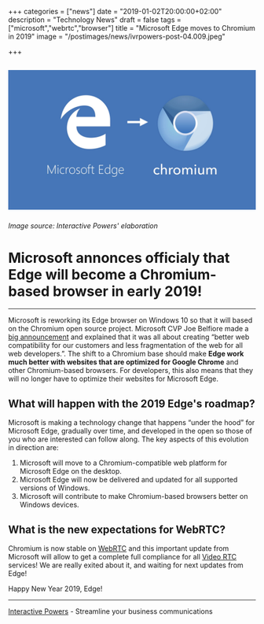 +++
categories = ["news"]
date = "2019-01-02T20:00:00+02:00"
description = "Technology News"
draft = false
tags = ["microsoft","webrtc","browser"]
title = "Microsoft Edge moves to Chromium in 2019"
image = "/postimages/news/ivrpowers-post-04.009.jpeg"

+++

![Microsoft Edge](/postimages/news/ivrpowers-post-04.009.jpeg)
---------
###### Image source: Interactive Powers' elaboration

# Microsoft annonces officialy that Edge will become a Chromium-based browser in early 2019!
---

Microsoft is reworking its Edge browser on Windows 10 so that it will based on the Chromium open source project. Microsoft CVP Joe Belfiore made a [big announcement](https://blogs.windows.com/windowsexperience/2018/12/06/microsoft-edge-making-the-web-better-through-more-open-source-collaboration/) and explained that it was all about creating “better web compatibility for our customers and less fragmentation of the web for all web developers.”. The shift to a Chromium base should make **Edge work much better with websites that are optimized for Google Chrome** and other Chromium-based browsers. For developers, this also means that they will no longer have to optimize their websites for Microsoft Edge.

## What will happen with the 2019 Edge's roadmap?

Microsoft is making a technology change that happens “under the hood” for Microsoft Edge, gradually over time, and developed in the open so those of you who are interested can follow along. The key aspects of this evolution in direction are:
	
1. Microsoft will move to a Chromium-compatible web platform for Microsoft Edge on the desktop. 
2. Microsoft Edge will now be delivered and updated for all supported versions of Windows.
3. Microsoft will contribute to make Chromium-based browsers better on Windows devices.

## What is the new expectations for WebRTC?

Chromium is now stable on [WebRTC](http://blog.ivrpowers.com/post/technologies/what-is-webrtc/) and this important update from Microsoft will allow to get a complete full compliance for all [Video RTC](http://blog.ivrpowers.com/post/products/video-rtc/) services!
We are really exited about it, and waiting for next updates from Edge!

Happy New Year 2019, Edge!

---
[Interactive Powers](http://www.ivrpowers.com/ ) - Streamline your business communications




